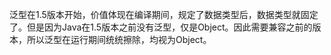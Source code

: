 泛型在1.5版本开始，价值体现在编译期间，规定了数据类型后，数据类型就固定了。但是因为Java在1.5版本之前没有泛型，仅是Object。因此需要兼容之前的版本，所以泛型在运行期间统统擦除，均视为Object。